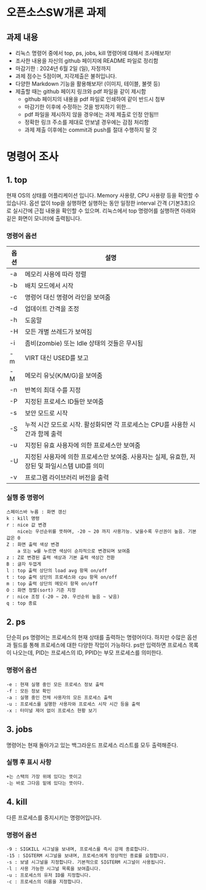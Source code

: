 # 오픈소스SW개론 과제
## 과제 내용
- 리눅스 명령어 중에서 top, ps, jobs, kill 명령어에 대해서 조사해보자!
- 조사한 내용을 자신의 github 페이지에 README 파일로 정리함
- 마감기한 : 2024년 6월 2일 (일), 자정까지
- 과제 점수는 5점이며, 지각제출은 불허입니다.
- 다양한 Markdown 기능을 활용해보자! (이미지, 테이블, 불렛 등)
- 제출할 때는 github 페이지 링크와 pdf 파일을 같이 제시함
  * github 페이지의 내용을 pdf 파일로 인쇄하여 같이 반드시 첨부
  * 마감기한 이후에 수정하는 것을 방지하기 위한...
  * pdf 파일을 제시하지 않을 경우에는 과제 제출로 인정 안됨!!!
  * 정확한 링크 주소를 제대로 안보낼 경우에는 감점 처리함
  * 과제 제출 이후에는 commit과 push를 절대 수행하지 말 것
# 명령어 조사
 ## 1. top
현재 OS의 상태를 어플리케이션 입니다. Memory 사용량, CPU 사용량 등을 확인할 수 있습니다. 옵션 없이 top을 실행하면 실행하는 동안 일정한 interval 간격 (기본3초)으로 실시간에 근접 내용을 확인할 수 있으며. 리눅스에서 top 명령어를 실행하면 아래와 깉은 화면이 모니터에 출력됩니다.
### 명령어 옵션

| 옵션 | 설명 |
|----|--------|
|-a | 메모리 사용에 따라 정렬|
|-b | 배치 모드에서 시작|
|-c | 명령어 대신 명령어 라인을 보여줌|
|-d | 업데이트 간격을 조정|
|-h | 도움말|
|-H | 모든 개별 쓰레드가 보여짐|
|-i | 좀비(zombie) 또는 Idle 상태의 것들은 무시됨|
|-m | VIRT 대신 USED를 보고|
|-M | 메모리 유닛(K/M/G)을 보여줌|
|-n | 반복의 최대 수를 지정|
|-P | 지정된 프로세스 ID들만 보여줌|
|-s | 보안 모드로 시작|
|-S | 누적 시간 모드로 시작. 활성화되면 각 프로세스는 CPU를 사용한 시간과 함께 출력|
|-u | 지정된 유효 사용자에 의한 프로세스만 보여줌|
|-U | 지정된 사용자에 의한 프로세스만 보여줌. 사용자는 실제, 유효한, 저장된 및 파일시스템 UID를 의미|
|-v | 프로그램 라이브러리 버전을 출력|

### 실행 중 명령어
```
스페이스바 누름 : 화면 갱신
k : kill 명령 
r : nice 값 변경
    nice는 우선순위를 뜻하며, -20 ~ 20 까지 사용가능. 낮을수록 우선권이 높음. 기본값은 0
Z : 화면 출력 색상 변경
    a 또는 w를 누르면 색상이 순차적으로 변경되며 보여줌
z : Z로 변경된 출력 색상과 기본 출력 색상간 전환
B : 글자 두껍게
l : top 출력 상단의 load avg 항목 on/off
t : top 출력 상단의 프로세스와 cpu 항목 on/off
m : top 출력 상단의 메모리 항목 on/off
O : 화면 정렬(sort) 기준 지정
r : nice 조정 (-20 ~ 20. 우선순위 높음 ~ 낮음)
q : top 종료
```
## 2. ps
단순히 ps 명령어는 프로세스의 현재 상태를 출력하는 명령어이다. 하지만 수많은 옵션과 필드를 통해 프로세스에 대한 다양한 작업이 가능하다. ps만 입력하면 프로세스 목록이 나오는데, PID는 프로세스의 ID, PPID는 부모 프로세스를 의미한다.
### 명령어 옵션
```
-e : 현재 실행 중인 모든 프로세스 정보 출력
-f : 모든 정보 확인
-a : 실행 중인 전체 사용자의 모든 프로세스 출력
-u : 프로세스를 실행한 사용자와 프로세스 시작 시간 등을 출력
-x : 터미널 제어 없이 프로세스 현황 보기
```
## 3. jobs
명령어는 현재 돌아가고 있는 백그라운드 프로세스 리스트를 모두 출력해준다.
### 실행 후 표시 사항
```
+는 스택의 가장 위에 있다는 뜻이고
-는 바로 그다음 밑에 있다는 뜻이다.
```
## 4. kill
다른 프로세스를 중지시키는 명령어입니다.
### 명령어 옵션
```
-9 : SIGKILL 시그널을 보내며, 프로세스를 즉시 강제 종료합니다.
-15 : SIGTERM 시그널을 보내며, 프로세스에게 정상적인 종료를 요청합니다.
-s : 보낼 시그널을 지정합니다. 기본적으로 SIGTERM 시그널이 사용됩니다.
-l : 사용 가능한 시그널 목록을 보여줍니다.
-u : 프로세스의 유저 ID를 지정합니다.
-c : 프로세스의 이름을 지정합니다.
```
